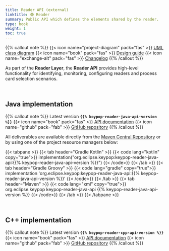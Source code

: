 ```yaml
---
title: Reader API (external)
linktitle: 🟢 Reader
summary: Public API which defines the elements shared by the reader.
type: book
weight: 1
toc: true
---
```


{{% callout note %}}
{{< icon name="project-diagram" pack="fas" >}} [UML class diagram](https://calypsonet.github.io/calypsonet-terminal-reader-uml-api/)
<span class="component-metadata">{{< icon name="book" pack="fas" >}} [Design guide](https://terminal-api.calypsonet.org/specifications/reader-layer/reader-api/)</span>
<span class="component-metadata">{{< icon name="exchange-alt" pack="fas" >}} [Changelog](https://github.com/eclipse-keypop/keypop-reader-java-api/blob/main/CHANGELOG.md)</span>
{{% /callout %}}

As part of the **Reader Layer**, the **Reader API** provides high-level functionality for identifying, monitoring, 
configuring readers and process card selection scenarios.

<br>

## Java implementation
{{% callout note %}}
Latest version **`{{% keypop-reader-java-api-version %}}`**
<span class="component-metadata">{{< icon name="book" pack="fas" >}} [API documentation](https://docs.keypop.org/keypop-reader-java-api/)</span>
<span class="component-metadata">{{< icon name="github" pack="fab" >}} [GitHub repository](https://github.com/eclipse-keypop/keypop-reader-java-api/)</span>
{{% /callout %}}

All deliverables are available directly from the [Maven Central Repository](https://central.sonatype.com/search?q=keypop-reader-java-api) or by using one of the project resource managers below:

{{< tabpane >}}
{{< tab header="Gradle Kotlin" >}}
{{< code lang="kotlin" copy="true">}}
implementation("org.eclipse.keypop:keypop-reader-java-api:{{% keypop-reader-java-api-version %}}")
{{< /code>}}
{{< /tab >}}
{{< tab header="Gradle Groovy" >}}
{{< code lang="gradle" copy="true">}}
implementation 'org.eclipse.keypop:keypop-reader-java-api:{{% keypop-reader-java-api-version %}}'
{{< /code>}}
{{< /tab >}}
{{< tab header="Maven" >}}
{{< code lang="xml" copy="true">}}
<dependency>
    <groupId>org.eclipse.keypop</groupId>
    <artifactId>keypop-reader-java-api</artifactId>
    <version>{{% keypop-reader-java-api-version %}}</version>
</dependency>
{{< /code>}}
{{< /tab >}}
{{< /tabpane >}}

<br>

## C++ implementation
{{% callout note %}}
Latest version **`{{% keypop-reader-cpp-api-version %}}`**
<span class="component-metadata">{{< icon name="book" pack="fas" >}} [API documentation](https://eclipse-keypop.github.io/keypop-reader-cpp-api/)</span>
<span class="component-metadata">{{< icon name="github" pack="fab" >}} [GitHub repository](https://github.com/eclipse-keypop/keypop-reader-cpp-api/)</span>
{{% /callout %}}